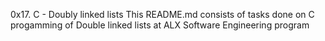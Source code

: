 0x17. C - Doubly linked lists
This README.md consists of tasks done on C progamming of Double linked lists at ALX Software Engineering program
